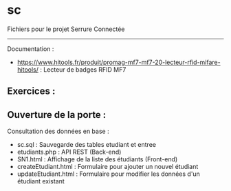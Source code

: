 # sc
Fichiers pour le projet Serrure Connectée
__________________________________________

Documentation :
- https://www.hitools.fr/produit/promag-mf7-mf7-20-lecteur-rfid-mifare-hitools/ : Lecteur de badges RFID MF7

Exercices : 
- 

Ouverture de la porte : 
- 

Consultation des données en base :
- sc.sql : Sauvegarde des tables etudiant et entree
- etudiants.php : API REST (Back-end)
- SN1.html : Affichage de la liste des étudiants (Front-end)
- createEtudiant.html : Formulaire pour ajouter un nouvel étudiant
- updateEtudiant.html : Formulaire pour modifier les données d'un étudiant existant
